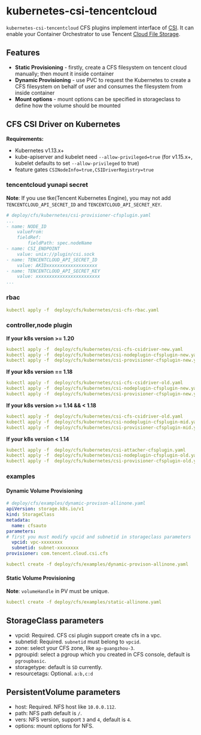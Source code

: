 # kubernetes-csi-tencentcloud

`kubernetes-csi-tencentcloud` CFS plugins implement interface of [CSI](https://github.com/container-storage-interface/spec). It can enable your Container Orchestrator to use Tencent [Cloud File Storage](https://cloud.tencent.com/product/cfs).

## Features
* **Static Provisioning** - firstly, create a CFS filesystem on tencent cloud manually; then mount it inside container
* **Dynamic Provisioning** - use PVC to request the Kubernetes to create a CFS filesystem on behalf of user and consumes the filesystem from inside container
* **Mount options** - mount options can be specified in storageclass to define how the volume should be mounted

## CFS CSI Driver on Kubernetes

**Requirements:**

* Kubernetes v1.13.x+
* kube-apiserver and kubelet need `--allow-privileged=true` (for v1.15.x+, kubelet defaults to set `--allow-privileged` to true)
* feature gates `CSINodeInfo=true,CSIDriverRegistry=true`

### tencentcloud yunapi secret

**Note**: If you use tke(Tencent Kubernetes Engine), you may not add `TENCENTCLOUD_API_SECRET_ID` and `TENCENTCLOUD_API_SECRET_KEY`.

```yaml
# deploy/cfs/kubernetes/csi-provisioner-cfsplugin.yaml
...
- name: NODE_ID
    valueFrom:
    fieldRef:
        fieldPath: spec.nodeName
- name: CSI_ENDPOINT
    value: unix://plugin/csi.sock
- name: TENCENTCLOUD_API_SECRET_ID
    value: AKIDxxxxxxxxxxxxxxxxxxx
- name: TENCENTCLOUD_API_SECRET_KEY
    value: xxxxxxxxxxxxxxxxxxxxxxxx
...
```

### rbac

```yaml
kubectl apply -f  deploy/cfs/kubernetes/csi-cfs-rbac.yaml
```

### controller,node plugin

**If your k8s version >= 1.20**
```yaml
kubectl apply -f  deploy/cfs/kubernetes/csi-cfs-csidriver-new.yaml
kubectl apply -f  deploy/cfs/kubernetes/csi-nodeplugin-cfsplugin-new.yaml
kubectl apply -f  deploy/cfs/kubernetes/csi-provisioner-cfsplugin-new.yaml
```

**If your k8s version == 1.18**
```yaml
kubectl apply -f  deploy/cfs/kubernetes/csi-cfs-csidriver-old.yaml
kubectl apply -f  deploy/cfs/kubernetes/csi-nodeplugin-cfsplugin-new.yaml
kubectl apply -f  deploy/cfs/kubernetes/csi-provisioner-cfsplugin-new.yaml
```

**If your k8s version >= 1.14 && < 1.18**
```yaml
kubectl apply -f  deploy/cfs/kubernetes/csi-cfs-csidriver-old.yaml
kubectl apply -f  deploy/cfs/kubernetes/csi-nodeplugin-cfsplugin-mid.yaml
kubectl apply -f  deploy/cfs/kubernetes/csi-provisioner-cfsplugin-mid.yaml
```

**If your k8s version < 1.14**
```yaml
kubectl apply -f  deploy/cfs/kubernetes/csi-attacher-cfsplugin.yaml
kubectl apply -f  deploy/cfs/kubernetes/csi-nodeplugin-cfsplugin-old.yaml
kubectl apply -f  deploy/cfs/kubernetes/csi-provisioner-cfsplugin-old.yaml
```

### examples

#### Dynamic Volume Provisioning

```yaml
# deploy/cfs/examples/dynamic-provison-allinone.yaml
apiVersion: storage.k8s.io/v1
kind: StorageClass
metadata:
  name: cfsauto
parameters:
# first you must modify vpcid and subnetid in storageclass parameters
  vpcid: vpc-xxxxxxxx
  subnetid: subnet-xxxxxxxx
provisioner: com.tencent.cloud.csi.cfs

kubectl create -f deploy/cfs/examples/dynamic-provison-allinone.yaml
```

#### Static Volume Provisioning

**Note**: `volumeHandle` in PV must be unique.

```yaml
kubectl create -f deploy/cfs/examples/static-allinone.yaml
```

## StorageClass parameters

* vpcid: Required. CFS csi plugin support create cfs in a vpc.
* subnetid: Required. `subnetid` must belong to `vpcid`.
* zone: select your CFS zone, like `ap-guangzhou-3`.
* pgroupid: select a pgroup which you created in CFS console, default is `pgroupbasic`.
* storagetype: default is `SD` currently.
* resourcetags: Optional. `a:b,c:d`

## PersistentVolume parameters

* host: Required. NFS host like `10.0.0.112`.
* path: NFS path default is `/`.
* vers: NFS version, support `3` and `4`, default is `4`.
* options: mount options for NFS.
